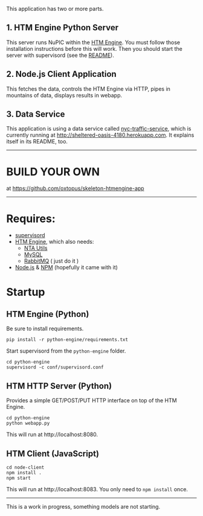 This application has two or more parts.

## 1. HTM Engine Python Server

This server runs NuPIC within the [HTM Engine](https://github.com/numenta/numenta-apps/tree/master/htmengine). You must follow those installation instructions before this will work. Then you should start the server with supervisord (see the [README](https://github.com/numenta/numenta-apps/tree/master/htmengine)).

## 2. Node.js Client Application

This fetches the data, controls the HTM Engine via HTTP, pipes in mountains of data, displays results in webapp.

## 3. Data Service

This application is using a data service called [nyc-traffic-service](https://github.com/rhyolight/nyc-traffic-service), which is currently running at http://sheltered-oasis-4180.herokuapp.com. It explains itself in its README, too.

* * *

# BUILD YOUR OWN

at https://github.com/oxtopus/skeleton-htmengine-app

* * *

# Requires:

- [supervisord](http://supervisord.org/)
- [HTM Engine](https://github.com/numenta/numenta-apps/tree/master/htmengine), which also needs:
  - [NTA Utils](https://github.com/numenta/numenta-apps/tree/master/nta.utils)
  - [MySQL](https://www.mysql.com/)
  - [RabbitMQ](https://www.rabbitmq.com/)
( just do it )
- [Node.js](https://nodejs.org) & [NPM](http://npmjs.org) (hopefully it came with it)

# Startup

## HTM Engine (Python)

Be sure to install requirements.

    pip install -r python-engine/requirements.txt

Start supervisord from the `python-engine` folder.

    cd python-engine
    supervisord -c conf/supervisord.conf

## HTM HTTP Server (Python)

Provides a simple GET/POST/PUT HTTP interface on top of the HTM Engine.

    cd python-engine
    python webapp.py

This will run at http://localhost:8080.

## HTM Client (JavaScript)

    cd node-client
    npm install .
    npm start

This will run at http://localhost:8083. You only need to `npm install` once. 

* * *

This is a work in progress, something models are not starting.
